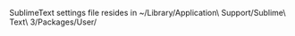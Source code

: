 SublimeText settings file resides in
~/Library/Application\ Support/Sublime\ Text\ 3/Packages/User/
